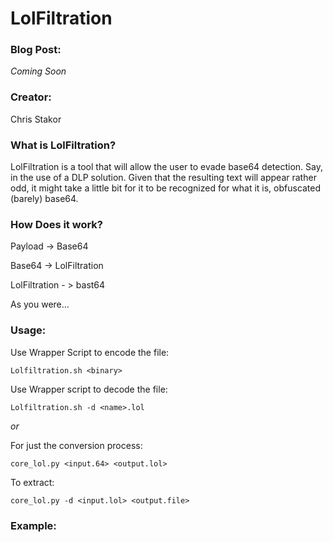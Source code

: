 # LolFiltration

### Blog Post:
_Coming Soon_

### Creator:
Chris Stakor

### What is LolFiltration?

LolFiltration is a tool that will allow the user to evade base64 detection. Say, in the use of a DLP solution. Given that the resulting text will appear rather odd, it might take a little bit for it to be recognized for what it is, obfuscated (barely) base64.

### How Does it work?
Payload -> Base64

Base64 -> LolFiltration

LolFiltration - > bast64

As you were…


### Usage:

Use Wrapper Script to encode the file:

`Lolfiltration.sh <binary>`

Use Wrapper script to decode the file:

`Lolfiltration.sh -d <name>.lol`

*or*

For just the conversion process:

`core_lol.py <input.64> <output.lol>`

To extract:

`core_lol.py -d <input.lol> <output.file>`

### Example:
[logo]: https://github.com/stakor/img/blob/master/img_examp_lolfiltration.gif "Logo Title Text 2"


